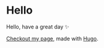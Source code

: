 # Hello

Hello, have a great day ✨

[Checkout my page](https://heidiali.github.io/), made with [Hugo](https://gohugo.io/).